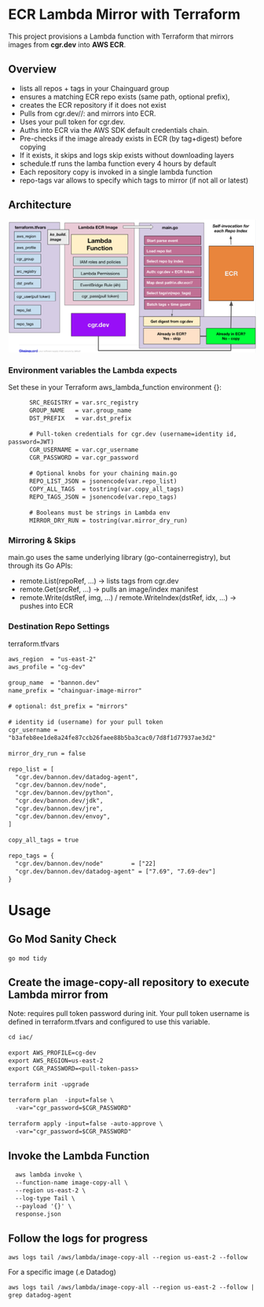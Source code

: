 # ECR Lambda Mirror with Terraform

This project provisions a Lambda function with Terraform that mirrors images from **cgr.dev** into **AWS ECR**.

## Overview

* lists all repos + tags in your Chainguard group
* ensures a matching ECR repo exists (same path, optional prefix),
* creates the ECR repository if it does not exist
* Pulls from cgr.dev/<namespace>/<repo>:<tag> and mirrors into ECR.
* Uses your pull token for cgr.dev.
* Auths into ECR via the AWS SDK default credentials chain.
* Pre-checks if the image already exists in ECR (by tag+digest) before copying
* If it exists, it skips and logs skip exists without downloading layers
* schedule.tf runs the lamba function every 4 hours by default
* Each repository copy is invoked in a single lambda function
* repo-tags var allows to specify which tags to mirror (if not all or latest)

## Architecture

![Architecture Diagram](assets/arch.png)

### Environment variables the Lambda expects

Set these in your Terraform aws_lambda_function environment {}:

```
      SRC_REGISTRY = var.src_registry
      GROUP_NAME   = var.group_name
      DST_PREFIX   = var.dst_prefix

      # Pull-token credentials for cgr.dev (username=identity id, password=JWT)
      CGR_USERNAME = var.cgr_username
      CGR_PASSWORD = var.cgr_password

      # Optional knobs for your chaining main.go
      REPO_LIST_JSON = jsonencode(var.repo_list)
      COPY_ALL_TAGS  = tostring(var.copy_all_tags)
      REPO_TAGS_JSON = jsonencode(var.repo_tags)

      # Booleans must be strings in Lambda env
      MIRROR_DRY_RUN = tostring(var.mirror_dry_run)
```

### Mirroring & Skips

main.go uses the same underlying library (go-containerregistry), but through its Go APIs:

* remote.List(repoRef, …) → lists tags from cgr.dev
* remote.Get(srcRef, …) → pulls an image/index manifest
* remote.Write(dstRef, img, …) / remote.WriteIndex(dstRef, idx, …) → pushes into ECR

### Destination Repo Settings 

terraform.tfvars
```
aws_region  = "us-east-2"
aws_profile = "cg-dev"

group_name  = "bannon.dev"
name_prefix = "chainguar-image-mirror"

# optional: dst_prefix = "mirrors"

# identity id (username) for your pull token
cgr_username = "b3afeb8ee1de8a24fe87ccb26faee88b5ba3cac0/7d8f1d77937ae3d2"

mirror_dry_run = false

repo_list = [
  "cgr.dev/bannon.dev/datadog-agent",
  "cgr.dev/bannon.dev/node",
  "cgr.dev/bannon.dev/python",
  "cgr.dev/bannon.dev/jdk",
  "cgr.dev/bannon.dev/jre",
  "cgr.dev/bannon.dev/envoy",
]

copy_all_tags = true

repo_tags = {
  "cgr.dev/bannon.dev/node"        = ["22]
  "cgr.dev/bannon.dev/datadog-agent" = ["7.69", "7.69-dev"]
}
```

# Usage

## Go Mod Sanity Check

```
go mod tidy
```
## Create the image-copy-all repository to execute Lambda mirror from

Note: requires pull token password during init. Your pull token username is defined in terraform.tfvars and configured to use this variable. 

```
cd iac/

export AWS_PROFILE=cg-dev
export AWS_REGION=us-east-2
export CGR_PASSWORD=<pull-token-pass>

terraform init -upgrade

terraform plan  -input=false \
  -var="cgr_password=$CGR_PASSWORD"

terraform apply -input=false -auto-approve \
  -var="cgr_password=$CGR_PASSWORD"
```

## Invoke the Lambda Function

```
  aws lambda invoke \
  --function-name image-copy-all \
  --region us-east-2 \
  --log-type Tail \
  --payload '{}' \
  response.json
```

## Follow the logs for progress 

```
aws logs tail /aws/lambda/image-copy-all --region us-east-2 --follow
```
For a specific image (.e Datadog)
```
aws logs tail /aws/lambda/image-copy-all --region us-east-2 --follow | grep datadog-agent
```